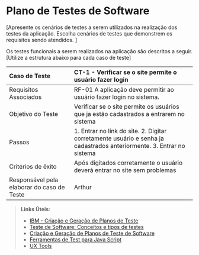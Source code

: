 # Plano de Testes de Software

[Apresente os cenários de testes a serem utilizados na realização dos testes da aplicação. Escolha cenários de testes que demonstrem os requisitos sendo atendidos. ]

Os testes funcionais a serem realizados na aplicação são descritos a seguir. [Utilize a estrutura abaixo para cada caso de teste]

|Caso de Teste    | CT-1 - Verificar se o site permite o usuário fazer login |
|:---|:---|
| Requisitos Associados | RF-01 A aplicação deve permitir ao usuário fazer login no sistema. |
| Objetivo do Teste |Verificar se o site permite os usuários que ja estão cadastrados a entrarem no sistema |
| Passos | 1. Entrar no link do site. 2. Digitar corretamente usuário e senha ja cadastrados anteriormente. 3. Entrar no sistema|
| Critérios de êxito | Após digitados corretamente o usuário deverá entrar no site sem problemas  |
| Responsável pela elaborar do caso de Teste | Arthur |
 
> **Links Úteis**:
> - [IBM - Criação e Geração de Planos de Teste](https://www.ibm.com/developerworks/br/local/rational/criacao_geracao_planos_testes_software/index.html)
> -  [Teste de Software: Conceitos e tipos de testes](https://blog.onedaytesting.com.br/teste-de-software/)
> - [Criação e Geração de Planos de Teste de Software](https://www.ibm.com/developerworks/br/local/rational/criacao_geracao_planos_testes_software/index.html)
> - [Ferramentas de Test para Java Script](https://geekflare.com/javascript-unit-testing/)
> - [UX Tools](https://uxdesign.cc/ux-user-research-and-user-testing-tools-2d339d379dc7)
